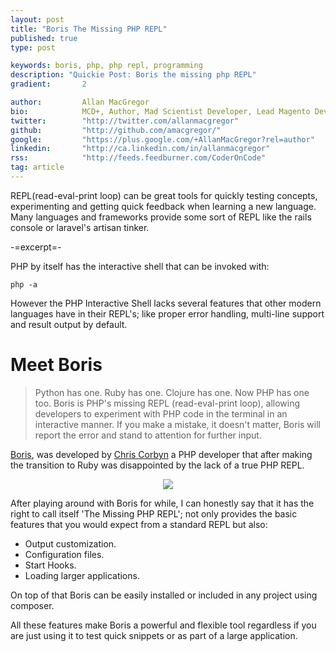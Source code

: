 ```yaml
---
layout: post
title: "Boris The Missing PHP REPL"
published: true
type: post

keywords: boris, php, php repl, programming
description: "Quickie Post: Boris the missing php REPL"
gradient: 		2

author: 		Allan MacGregor
bio: 			MCD+, Author, Mad Scientist Developer, Lead Magento Developer @demacmedia.
twitter: 		"http://twitter.com/allanmacgregor"
github: 		"http://github.com/amacgregor/"
google: 		"https://plus.google.com/+AllanMacGregor?rel=author"
linkedin: 		"http://ca.linkedin.com/in/allanmacgregor"
rss: 			"http://feeds.feedburner.com/CoderOnCode"
tag: article
---	
```


REPL(read-eval-print loop) can be great tools for quickly testing concepts, experimenting and getting quick feedback when learning a new language. Many languages and frameworks provide some sort of REPL like the rails console or laravel's artisan tinker.

-=excerpt=-

PHP by itself has the interactive shell that can be invoked with:

````
php -a 
````
However the PHP Interactive Shell lacks several features that other modern languages have in their REPL's; like proper error handling, multi-line support and result output by default.

# Meet Boris

>Python has one. Ruby has one. Clojure has one. Now PHP has one too. Boris is PHP's missing REPL (read-eval-print loop), allowing developers to experiment with PHP code in the terminal in an interactive manner. If you make a mistake, it doesn't matter, Boris will report the error and stand to attention for further input.

[Boris](https://github.com/d11wtq/boris), was developed by [Chris Corbyn](https://github.com/d11wtq) a PHP developer that after making the transition to Ruby was disappointed by the lack of a true PHP REPL. 

<p style="text-align:center;"><img src="https://github-camo.global.ssl.fastly.net/18c23fa613beeb044a7ba1ba58a5dfefe120ca6f/687474703a2f2f646c2e64726f70626f782e636f6d2f752f3530383630372f426f72697344656d6f2d76342e676966"></p>

After playing around with Boris for while, I can honestly say that it has the right to call itself 'The Missing PHP REPL'; not only provides the basic features that you would expect from a standard REPL but also: 

- Output customization.
- Configuration files.
- Start Hooks.
- Loading larger applications.

On top of that Boris can be easily installed or included in any project using composer.

All these features make Boris a powerful and flexible tool regardless if you are just using it to test quick snippets or as part of a large application.
